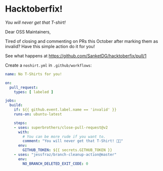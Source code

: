# Hacktoberfix!

_You will never get that T-shirt!_

Dear OSS Maintainers,

Tired of closing and commenting on PRs this October after marking them as invalid? Have this simple action do it for you!

See what happens at https://github.com/SanketDG/hacktoberfix/pull/1

Create a `noshirt.yml` in `.github/workflows`:

```yml
name: No T-Shirts for you!

on:
  pull_request:
    types: [ labeled ]

jobs:
  build:
    if: ${{ github.event.label.name == 'invalid' }}
    runs-on: ubuntu-latest

    steps:
    - uses: superbrothers/close-pull-request@v2
      with:
        # You can be more rude if you want to.
        comment: "You will never get that T-Shirt! 👕🚫"
      env:
        GITHUB_TOKEN: ${{ secrets.GITHUB_TOKEN }}
    - uses: "jessfraz/branch-cleanup-action@master"
      env:
        NO_BRANCH_DELETED_EXIT_CODE: 0

```
